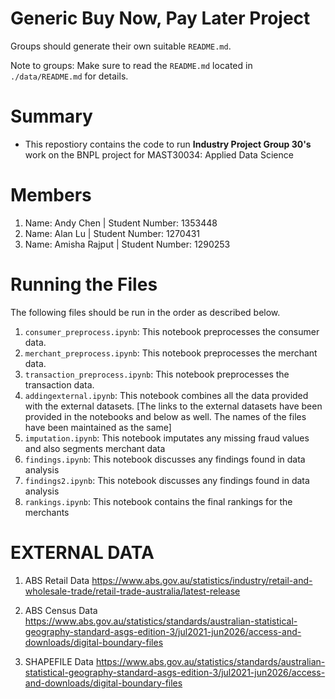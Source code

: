 # Generic Buy Now, Pay Later Project
Groups should generate their own suitable `README.md`.

Note to groups: Make sure to read the `README.md` located in `./data/README.md` for details.

# Summary 

- This repostiory contains the code to run **Industry Project Group 30's** work on the BNPL project for MAST30034: Applied Data Science 


# Members

1. Name: Andy Chen | Student Number: 1353448
2. Name: Alan Lu | Student Number: 1270431
3. Name: Amisha Rajput | Student Number: 1290253

# Running the Files 

The following files should be run in the order as described below.

1. `consumer_preprocess.ipynb`: This notebook preprocesses the consumer data. 
2. `merchant_preprocess.ipynb`:  This notebook preprocesses the merchant data. 
3. `transaction_preprocess.ipynb`:  This notebook preprocesses the transaction data. 
4. `addingexternal.ipynb`: This notebook combines all the data provided with the external datasets. [The links to the external datasets have been provided in the notebooks and below as well. The names of the files have been maintained as the same]
5. `imputation.ipynb`: This notebook imputates any missing fraud values and also segments merchant data 
6. `findings.ipynb`: This notebook discusses any findings found in data analysis 
7. `findings2.ipynb`: This notebook discusses any findings found in data analysis 
8. `rankings.ipynb`: This notebook contains the final rankings for the merchants 


# EXTERNAL DATA 
1. ABS Retail Data 
https://www.abs.gov.au/statistics/industry/retail-and-wholesale-trade/retail-trade-australia/latest-release

2. ABS Census Data 
https://www.abs.gov.au/statistics/standards/australian-statistical-geography-standard-asgs-edition-3/jul2021-jun2026/access-and-downloads/digital-boundary-files

3. SHAPEFILE Data 
https://www.abs.gov.au/statistics/standards/australian-statistical-geography-standard-asgs-edition-3/jul2021-jun2026/access-and-downloads/digital-boundary-files
